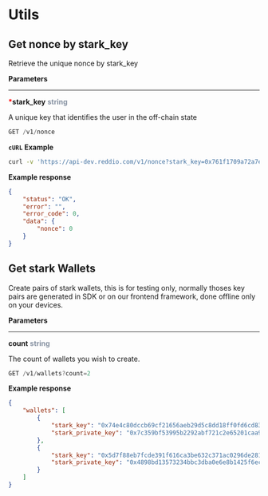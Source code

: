 
# Utils

## Get nonce by stark_key

Retrieve the unique nonce by stark_key

**Parameters**

---
<strong style='color:red'>*</strong>**stark_key** <strong style='color:#8792a2'>string</strong>

A unique key that identifies the user in the off-chain state

```jsx
GET /v1/nonce
```

**`cURL` Example**
```sh
curl -v 'https://api-dev.reddio.com/v1/nonce?stark_key=0x761f1709a72a7e1d9a503faf2a1067686f315acdc825a804e1281fbd39accda'
```

**Example response**
```json
{
	"status": "OK",
	"error": "",
	"error_code": 0,
	"data": {
		"nonce": 0
	}
}
```

## Get stark Wallets

Create pairs of stark wallets, this is for testing only, normally thoses key pairs are generated in SDK or on our frontend framework, done offline only on your devices.

**Parameters**

---
**count** <strong style='color:#8792a2'>string</strong>

The count of wallets you wish to create.

```jsx
GET /v1/wallets?count=2
```

**Example response**
```json
{
	"wallets": [
		{
			"stark_key": "0x74e4c80dccb69cf21656aeb29d5c8dd18ff0fd6cd834903de5e99e335d9c2f3",
			"stark_private_key": "0x7c359bf53995b2292abf721c2e65201caa90094f5d32e6fdc03696804507882"
		},
		{
			"stark_key": "0x5d7f88eb7fcde391f616ca3be632c371ac0296de281bc486f7c1c740f0d4686",
			"stark_private_key": "0x4898bd13573234bbc3dba0e6e8b1425f6eca2d76217ffa017ad819d1ac821fd"
		}
	]
}
```